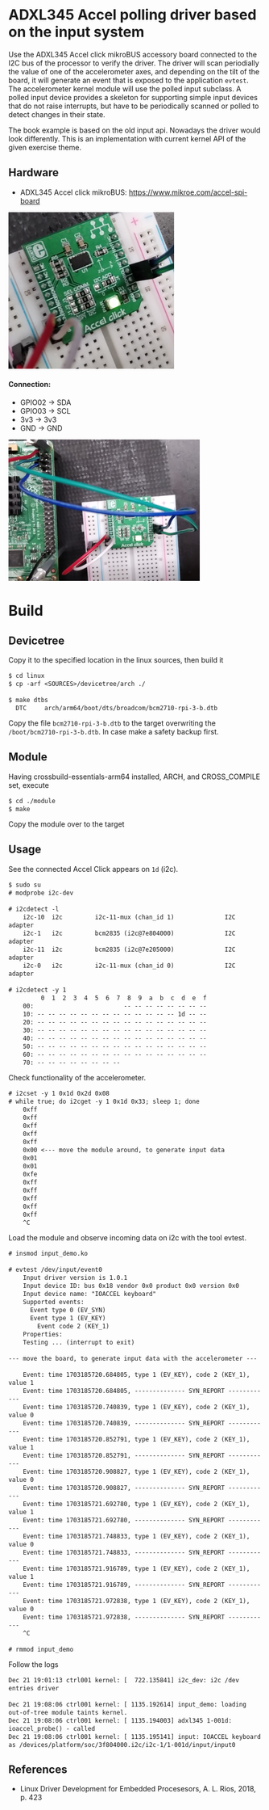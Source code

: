 # ADXL345 Accel polling driver based on the input system

Use the ADXL345 Accel click mikroBUS accessory board connected to the
I2C bus of the processor to verify the driver. The driver will scan
periodially the value of one of the accelerometer axes, and depending
on the tilt of the board, it will generate an event that is exposed to
the application `evtest`. The accelerometer kernel module will use the
polled input subclass. A polled input device provides a skeleton for
supporting simple input devices that do not raise interrupts, but have
to be periodically scanned or polled to detect changes in their state.  

The book example is based on the old input api. Nowadays the driver
would look differently. This is an implementation with current kernel
API of the given exercise theme.  

## Hardware

- ADXL345 Accel click mikroBUS: https://www.mikroe.com/accel-spi-board

![DC934a Board](pics/adxl345.png)  

#### Connection:
- GPIO02 -> SDA
- GPIO03 -> SCL
- 3v3 -> 3v3
- GND -> GND

![DC934a Board](pics/adxl345_connected.png)  

# Build

## Devicetree

Copy it to the specified location in the linux sources, then build it  
```
$ cd linux
$ cp -arf <SOURCES>/devicetree/arch ./

$ make dtbs
  DTC     arch/arm64/boot/dts/broadcom/bcm2710-rpi-3-b.dtb
```
Copy the file `bcm2710-rpi-3-b.dtb` to the target overwriting the `/boot/bcm2710-rpi-3-b.dtb`. In case make a safety backup first.  

## Module

Having crossbuild-essentials-arm64 installed, ARCH, and CROSS_COMPILE set, execute  
```
$ cd ./module
$ make
```
Copy the module over to the target  

## Usage

See the connected Accel Click appears on `1d` (i2c).  
```
$ sudo su
# modprobe i2c-dev

# i2cdetect -l
    i2c-10	i2c       	i2c-11-mux (chan_id 1)          	I2C adapter
    i2c-1	i2c       	bcm2835 (i2c@7e804000)          	I2C adapter
    i2c-11	i2c       	bcm2835 (i2c@7e205000)          	I2C adapter
    i2c-0	i2c       	i2c-11-mux (chan_id 0)          	I2C adapter

# i2cdetect -y 1
         0  1  2  3  4  5  6  7  8  9  a  b  c  d  e  f
    00:                         -- -- -- -- -- -- -- --
    10: -- -- -- -- -- -- -- -- -- -- -- -- -- 1d -- --
    20: -- -- -- -- -- -- -- -- -- -- -- -- -- -- -- --
    30: -- -- -- -- -- -- -- -- -- -- -- -- -- -- -- --
    40: -- -- -- -- -- -- -- -- -- -- -- -- -- -- -- --
    50: -- -- -- -- -- -- -- -- -- -- -- -- -- -- -- --
    60: -- -- -- -- -- -- -- -- -- -- -- -- -- -- -- --
    70: -- -- -- -- -- -- -- --
```

Check functionality of the accelerometer.  
```
# i2cset -y 1 0x1d 0x2d 0x08
# while true; do i2cget -y 1 0x1d 0x33; sleep 1; done
    0xff
    0xff
    0xff
    0xff
    0xff
    0x00 <--- move the module around, to generate input data
    0x01
    0x01
    0xfe
    0xff
    0xff
    0xff
    0xff
    0xff
    ^C
```

Load the module and observe incoming data on i2c with the tool evtest.  
```
# insmod input_demo.ko

# evtest /dev/input/event0
    Input driver version is 1.0.1
    Input device ID: bus 0x18 vendor 0x0 product 0x0 version 0x0
    Input device name: "IOACCEL keyboard"
    Supported events:
      Event type 0 (EV_SYN)
      Event type 1 (EV_KEY)
        Event code 2 (KEY_1)
    Properties:
    Testing ... (interrupt to exit)

--- move the board, to generate input data with the accelerometer ---

    Event: time 1703185720.684805, type 1 (EV_KEY), code 2 (KEY_1), value 1
    Event: time 1703185720.684805, -------------- SYN_REPORT ------------
    Event: time 1703185720.740839, type 1 (EV_KEY), code 2 (KEY_1), value 0
    Event: time 1703185720.740839, -------------- SYN_REPORT ------------
    Event: time 1703185720.852791, type 1 (EV_KEY), code 2 (KEY_1), value 1
    Event: time 1703185720.852791, -------------- SYN_REPORT ------------
    Event: time 1703185720.908827, type 1 (EV_KEY), code 2 (KEY_1), value 0
    Event: time 1703185720.908827, -------------- SYN_REPORT ------------
    Event: time 1703185721.692780, type 1 (EV_KEY), code 2 (KEY_1), value 1
    Event: time 1703185721.692780, -------------- SYN_REPORT ------------
    Event: time 1703185721.748833, type 1 (EV_KEY), code 2 (KEY_1), value 0
    Event: time 1703185721.748833, -------------- SYN_REPORT ------------
    Event: time 1703185721.916789, type 1 (EV_KEY), code 2 (KEY_1), value 1
    Event: time 1703185721.916789, -------------- SYN_REPORT ------------
    Event: time 1703185721.972838, type 1 (EV_KEY), code 2 (KEY_1), value 0
    Event: time 1703185721.972838, -------------- SYN_REPORT ------------
    ^C

# rmmod input_demo
```

Follow the logs   
```
Dec 21 19:01:13 ctrl001 kernel: [  722.135841] i2c_dev: i2c /dev entries driver

Dec 21 19:08:06 ctrl001 kernel: [ 1135.192614] input_demo: loading out-of-tree module taints kernel.
Dec 21 19:08:06 ctrl001 kernel: [ 1135.194003] adxl345 1-001d: ioaccel_probe() - called
Dec 21 19:08:06 ctrl001 kernel: [ 1135.195141] input: IOACCEL keyboard as /devices/platform/soc/3f804000.i2c/i2c-1/1-001d/input/input0
```

## References
* Linux Driver Development for Embedded Procesesors, A. L. Rios, 2018, p. 423  
